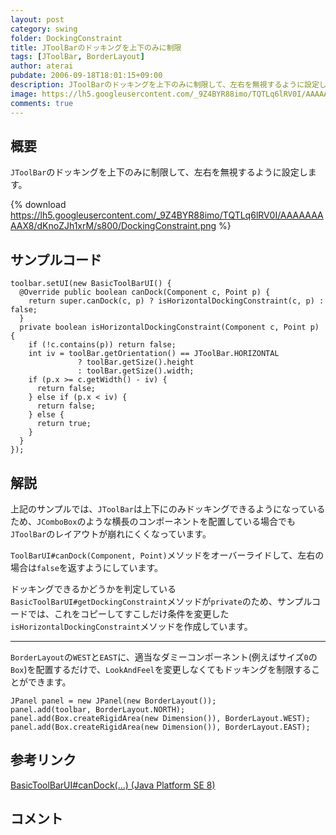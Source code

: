```yaml
---
layout: post
category: swing
folder: DockingConstraint
title: JToolBarのドッキングを上下のみに制限
tags: [JToolBar, BorderLayout]
author: aterai
pubdate: 2006-09-18T18:01:15+09:00
description: JToolBarのドッキングを上下のみに制限して、左右を無視するように設定します。
image: https://lh5.googleusercontent.com/_9Z4BYR88imo/TQTLq6lRV0I/AAAAAAAAAX8/dKnoZJh1xrM/s800/DockingConstraint.png
comments: true
---
```

## 概要
`JToolBar`のドッキングを上下のみに制限して、左右を無視するように設定します。

{% download https://lh5.googleusercontent.com/_9Z4BYR88imo/TQTLq6lRV0I/AAAAAAAAAX8/dKnoZJh1xrM/s800/DockingConstraint.png %}

## サンプルコード
<pre class="prettyprint"><code>toolbar.setUI(new BasicToolBarUI() {
  @Override public boolean canDock(Component c, Point p) {
    return super.canDock(c, p) ? isHorizontalDockingConstraint(c, p) : false;
  }
  private boolean isHorizontalDockingConstraint(Component c, Point p) {
    if (!c.contains(p)) return false;
    int iv = toolBar.getOrientation() == JToolBar.HORIZONTAL
               ? toolBar.getSize().height
               : toolBar.getSize().width;
    if (p.x &gt;= c.getWidth() - iv) {
      return false;
    } else if (p.x &lt; iv) {
      return false;
    } else {
      return true;
    }
  }
});
</code></pre>

## 解説
上記のサンプルでは、`JToolBar`は上下にのみドッキングできるようになっているため、`JComboBox`のような横長のコンポーネントを配置している場合でも`JToolBar`のレイアウトが崩れにくくなっています。

`ToolBarUI#canDock(Component, Point)`メソッドをオーバーライドして、左右の場合は`false`を返すようにしています。

ドッキングできるかどうかを判定している`BasicToolBarUI#getDockingConstraint`メソッドが`private`のため、サンプルコードでは、これをコピーしてすこしだけ条件を変更した`isHorizontalDockingConstraint`メソッドを作成しています。

- - - -
`BorderLayout`の`WEST`と`EAST`に、適当なダミーコンポーネント(例えばサイズ`0`の`Box`)を配置するだけで、`LookAndFeel`を変更しなくてもドッキングを制限することができます。

<pre class="prettyprint"><code>JPanel panel = new JPanel(new BorderLayout());
panel.add(toolbar, BorderLayout.NORTH);
panel.add(Box.createRigidArea(new Dimension()), BorderLayout.WEST);
panel.add(Box.createRigidArea(new Dimension()), BorderLayout.EAST);
</code></pre>

## 参考リンク
[BasicToolBarUI#canDock(...) (Java Platform SE 8)](https://docs.oracle.com/javase/jp/8/docs/api/javax/swing/plaf/basic/BasicToolBarUI.html#canDock-java.awt.Component-java.awt.Point-)

## コメント
